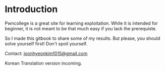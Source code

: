 # Introduction

Pwncollege is a great site for learning exploitation. While it is intended for beginner, it is not meant to be that much easy if you lack the prerequiste.&#x20;

So I made this gitbook to share some of my results. But please, you should solve yourself first! Don't spoil yourself.&#x20;



Contact: joonhyeonkim1015@gmail.com

Korean Translation version incoming.
